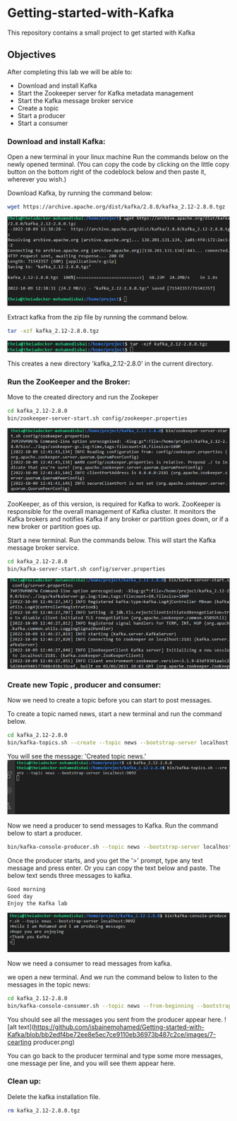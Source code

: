 # Getting-started-with-Kafka
This repository contains a small project to get started with Kafka
## Objectives
After completing this lab we will be able to:

- Download and install Kafka
- Start the Zookeeper server for Kafka metadata management
- Start the Kafka message broker service
- Create a topic
- Start a producer
- Start a consumer

### Download and install Kafka:

Open a new terminal in your linux machine
Run the commands below on the newly opened terminal. (You can copy the code by clicking on the little copy button on the bottom right of the codeblock below and then paste it, wherever you wish.)

Download Kafka, by running the command below:

```bash
wget https://archive.apache.org/dist/kafka/2.8.0/kafka_2.12-2.8.0.tgz
```
![alt text](https://github.com/isbainemohamed/Getting-started-with-Kafka/blob/bb2edf4be72ee8e5ec7ce9110eb36973b487c2ce/images/1-downloading_kafka.png)

Extract kafka from the zip file by running the command below.

```bash
tar -xzf kafka_2.12-2.8.0.tgz
```

![alt text](https://github.com/isbainemohamed/Getting-started-with-Kafka/blob/bb2edf4be72ee8e5ec7ce9110eb36973b487c2ce/images/2-unziping.png)

This creates a new directory 'kafka_2.12-2.8.0' in the current directory.

### Run the ZooKeeper and the Broker:

Move to the created directory and run the Zookeper

```bash
cd kafka_2.12-2.8.0 
bin/zookeeper-server-start.sh config/zookeeper.properties
```
![alt text](https://github.com/isbainemohamed/Getting-started-with-Kafka/blob/bb2edf4be72ee8e5ec7ce9110eb36973b487c2ce/images/3-start-the-zoo-keeper.png)

ZooKeeper, as of this version, is required for Kafka to work. ZooKeeper is responsible for the overall management of Kafka cluster. It monitors the Kafka brokers and notifies Kafka if any broker or partition goes down, or if a new broker or partition goes up.

Start a new terminal.
Run the commands below. This will start the Kafka message broker service.

```bash
cd kafka_2.12-2.8.0
bin/kafka-server-start.sh config/server.properties
```

![alt text](https://github.com/isbainemohamed/Getting-started-with-Kafka/blob/bb2edf4be72ee8e5ec7ce9110eb36973b487c2ce/images/4-starting-broker-server.png)


### Create new Topic , producer and consumer:
Now we need to create a topic before you can start to post messages.

To create a topic named news, start a new terminal and run the command below.

```bash
cd kafka_2.12-2.8.0
bin/kafka-topics.sh --create --topic news --bootstrap-server localhost:9092
```
You will see the message: 'Created topic news.'
![alt text](https://github.com/isbainemohamed/Getting-started-with-Kafka/blob/bb2edf4be72ee8e5ec7ce9110eb36973b487c2ce/images/5-create-topic.png)

Now we need a producer to send messages to Kafka. Run the command below to start a producer.

```bash
bin/kafka-console-producer.sh --topic news --bootstrap-server localhost:9092
```

Once the producer starts, and you get the '>' prompt, type any text message and press enter. Or you can copy the text below and paste. The below text sends three messages to kafka.

```
Good morning
Good day
Enjoy the Kafka lab
```

![alt text](https://github.com/isbainemohamed/Getting-started-with-Kafka/blob/3d897697cd0cf1af9ca054fe4f1084b0c7f0f312/images/6-%20creating%20produceer%20and%20send%20messages.png)

Now we need a consumer to read messages from kafka.

we open a new terminal. And we run the command below to listen to the messages in the topic news:

```bash
cd kafka_2.12-2.8.0
bin/kafka-console-consumer.sh --topic news --from-beginning --bootstrap-server localhost:9092
```

You should see all the messages you sent from the producer appear here.
![alt text](https://github.com/isbainemohamed/Getting-started-with-Kafka/blob/bb2edf4be72ee8e5ec7ce9110eb36973b487c2ce/images/7-cearting producer.png)

You can go back to the producer terminal and type some more messages, one message per line, and you will see them appear here.

### Clean up:

Delete the kafka installation file.
```bash
rm kafka_2.12-2.8.0.tgz
```


##


